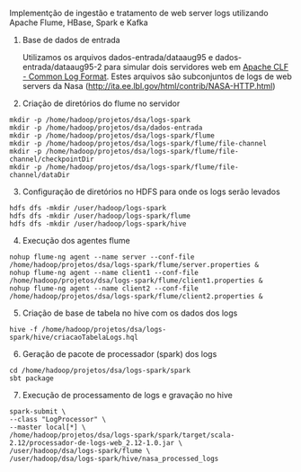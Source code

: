 Implementção de ingestão e tratamento de web server logs utilizando Apache Flume, HBase, Spark e Kafka

1. Base de dados de entrada

   Utilizamos os arquivos dados-entrada/dataaug95 e dados-entrada/dataaug95-2 para simular dois servidores web em [Apache CLF - Common Log Format](https://httpd.apache.org/docs/2.4/logs.html). Estes arquivos são subconjuntos de logs de web servers da Nasa (http://ita.ee.lbl.gov/html/contrib/NASA-HTTP.html)
     
2. Criação de diretórios do flume no servidor
```
mkdir -p /home/hadoop/projetos/dsa/logs-spark
mkdir -p /home/hadoop/projetos/dsa/dados-entrada
mkdir -p /home/hadoop/projetos/dsa/logs-spark/flume
mkdir -p /home/hadoop/projetos/dsa/logs-spark/flume/file-channel
mkdir -p /home/hadoop/projetos/dsa/logs-spark/flume/file-channel/checkpointDir
mkdir -p /home/hadoop/projetos/dsa/logs-spark/flume/file-channel/dataDir
 ```    
     
3. Configuração de diretórios no HDFS para onde os logs serão levados

``` 
hdfs dfs -mkdir /user/hadoop/logs-spark
hdfs dfs -mkdir /user/hadoop/logs-spark/flume
hdfs dfs -mkdir /user/hadoop/logs-spark/hive
``` 

4. Execução dos agentes flume

``` 
nohup flume-ng agent --name server --conf-file /home/hadoop/projetos/dsa/logs-spark/flume/server.properties &
nohup flume-ng agent --name client1 --conf-file /home/hadoop/projetos/dsa/logs-spark/flume/client1.properties & 
nohup flume-ng agent --name client2 --conf-file /home/hadoop/projetos/dsa/logs-spark/flume/client2.properties &
```    

5. Criação de base de tabela no hive com os dados dos logs
```
hive -f /home/hadoop/projetos/dsa/logs-spark/hive/criacaoTabelaLogs.hql
```

6. Geração de pacote de processador (spark) dos logs 
```
cd /home/hadoop/projetos/dsa/logs-spark/spark
sbt package
```
7. Execução de processamento de logs e gravação no hive
```
spark-submit \
--class "LogProcessor" \
--master local[*] \
/home/hadoop/projetos/dsa/logs-spark/spark/target/scala-2.12/processador-de-logs-web_2.12-1.0.jar \
/user/hadoop/dsa/logs-spark/flume \
/user/hadoop/dsa/logs-spark/hive/nasa_processed_logs
```
